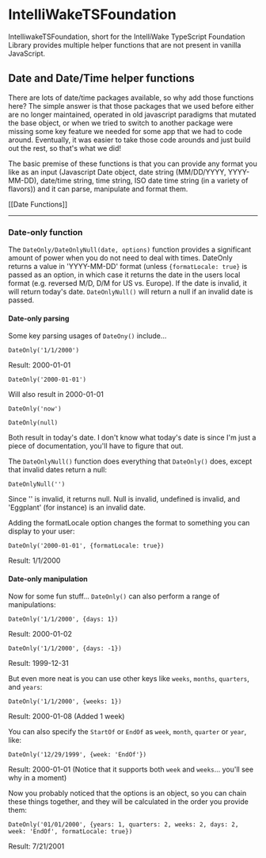 # IntelliWakeTSFoundation
IntelliwakeTSFoundation, short for the IntelliWake TypeScript Foundation Library provides multiple helper functions that are not present in vanilla JavaScript.

## Date and Date/Time helper functions
There are lots of date/time packages available, so why add those functions here?
The simple answer is that those packages that we used before either are no longer maintained, operated in old javascript paradigms that mutated the base object, or when we tried to switch to another package were missing some key feature we needed for some app that we had to code around.
Eventually, it was easier to take those code arounds and just build out the rest, so that's what we did!

The basic premise of these functions is that you can provide any format you like as an input (Javascript Date object, date string (MM/DD/YYYY, YYYY-MM-DD), date/time string, time string, ISO date time string (in a variety of flavors)) and it can parse, manipulate and format them.

[[Date Functions]]
***
### Date-only function
The `DateOnly/DateOnlyNull(date, options)` function provides a significant amount of power when you do not need to deal with times.  DateOnly returns a value in 'YYYY-MM-DD' format (unless `{formatLocale: true}` is passed as an option, in which case it returns the date in the users local format (e.g. reversed M/D, D/M for US vs. Europe).  If the date is invalid, it will return today's date.  `DateOnlyNull()` will return a null if an invalid date is passed.

#### Date-only parsing
Some key parsing usages of `DateOny()` include...
```
DateOnly('1/1/2000') 
```
Result: 2000-01-01

```
DateOnly('2000-01-01')
```
Will also result in 2000-01-01

```
DateOnly('now')
```
```
DateOnly(null)
```
Both result in today's date.  I don't know what today's date is since I'm just a piece of documentation, you'll have to figure that out.

The `DateOnlyNull()` function does everything that `DateOnly()` does, except that invalid dates return a null:
```
DateOnlyNull('')
```
Since '' is invalid, it returns null.  Null is invalid, undefined is invalid, and 'Eggplant' (for instance) is an invalid date.

Adding the formatLocale option changes the format to something you can display to your user: 
```
DateOnly('2000-01-01', {formatLocale: true})
```
Result: 1/1/2000

#### Date-only manipulation
Now for some fun stuff... `DateOnly()` can also perform a range of manipulations:
```
DateOnly('1/1/2000', {days: 1})
```
Result: 2000-01-02

```
DateOnly('1/1/2000', {days: -1})
```
Result: 1999-12-31

But even more neat is you can use other keys like `weeks`, `months`, `quarters`, and `years`:
```
DateOnly('1/1/2000', {weeks: 1})
```
Result: 2000-01-08 (Added 1 week)

You can also specify the `StartOf` or `EndOf` as `week`, `month`, `quarter` or `year`, like: 
```
DateOnly('12/29/1999', {week: 'EndOf'})
```
Result: 2000-01-01 
(Notice that it supports both `week` and `weeks`... you'll see why in a moment)

Now you probably noticed that the options is an object, so you can chain these things together, and they will be calculated in the order you provide them: 
```
DateOnly('01/01/2000', {years: 1, quarters: 2, weeks: 2, days: 2, week: 'EndOf', formatLocale: true})
```
Result: 7/21/2001